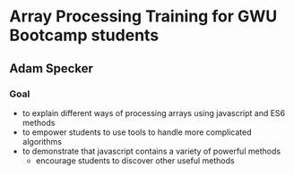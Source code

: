 # Array Processing Training for GWU Bootcamp students
## Adam Specker

### Goal
* to explain different ways of processing arrays using javascript and ES6 methods
* to empower students to use tools to handle more complicated algorithms
* to demonstrate that javascript contains a variety of powerful methods
    * encourage students to discover other useful methods

